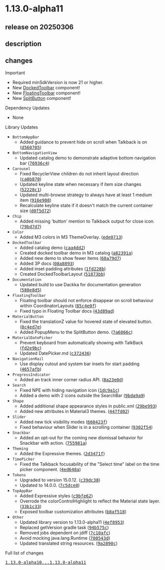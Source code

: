 # 1.13.0-alpha11

## release on 20250306
## description
## changes
Important

* Required minSdkVersion is now 21 or higher.
* New <a href="https://github.com/material-components/material-components-android/blob/master/docs/components/DockedToolbar.md">DockedToolbar</a> component!
* New <a href="https://github.com/material-components/material-components-android/blob/master/docs/components/FloatingToolbar.md">FloatingToolbar</a> component!
* New <a href="https://github.com/material-components/material-components-android/blob/master/docs/components/Button.md#split-button">SplitButton</a> component!

Dependency Updates

* None

Library Updates

* <code>BottomAppBar</code>
  * Added guidance to prevent hide on scroll when Talkback is on (<a class="commit-link" data-hovercard-type="commit" data-hovercard-url="https://github.com/material-components/material-components-android/commit/d56070586102b66486f7f8697de077c3d7689922/hovercard" href="https://github.com/material-components/material-components-android/commit/d56070586102b66486f7f8697de077c3d7689922"><tt>d560705</tt></a>)
* <code>BottomNavigationView</code>
  * Updated catalog demo to demonstrate adaptive bottom navigation bar (<a class="commit-link" data-hovercard-type="commit" data-hovercard-url="https://github.com/material-components/material-components-android/commit/76936c42c43164b9930f616266f215bf7045003a/hovercard" href="https://github.com/material-components/material-components-android/commit/76936c42c43164b9930f616266f215bf7045003a"><tt>76936c4</tt></a>)
* <code>Carousel</code>
  * Fixed RecyclerView children do not inherit layout direction (<a class="commit-link" data-hovercard-type="commit" data-hovercard-url="https://github.com/material-components/material-components-android/commit/ca0b870a344ef6e8f5fadc1ec417ef11f5b23340/hovercard" href="https://github.com/material-components/material-components-android/commit/ca0b870a344ef6e8f5fadc1ec417ef11f5b23340"><tt>ca0b870</tt></a>)
  * Updated keyline state when necessary if item size changes (<a class="commit-link" data-hovercard-type="commit" data-hovercard-url="https://github.com/material-components/material-components-android/commit/52228c1b3bd50dd1a81bdaae40aeb93ef4d9ea9b/hovercard" href="https://github.com/material-components/material-components-android/commit/52228c1b3bd50dd1a81bdaae40aeb93ef4d9ea9b"><tt>52228c1</tt></a>)
  * Updated multi-browse strategy to always have at least 1 medium item (<a class="commit-link" data-hovercard-type="commit" data-hovercard-url="https://github.com/material-components/material-components-android/commit/916e9085f9ca66704f907fd6af14d7e55df5d411/hovercard" href="https://github.com/material-components/material-components-android/commit/916e9085f9ca66704f907fd6af14d7e55df5d411"><tt>916e908</tt></a>)
  * Recalculate keyline state if it doesn't match the current container size (<a class="commit-link" data-hovercard-type="commit" data-hovercard-url="https://github.com/material-components/material-components-android/commit/d0f5d721a1f83b3b115d7f20bf865fb1df9063a3/hovercard" href="https://github.com/material-components/material-components-android/commit/d0f5d721a1f83b3b115d7f20bf865fb1df9063a3"><tt>d0f5d72</tt></a>)
* <code>Chip</code>
  * Added missing 'button' mention to Talkback output for close icon. (<a class="commit-link" data-hovercard-type="commit" data-hovercard-url="https://github.com/material-components/material-components-android/commit/79bd7d7b1ba46b0593c7758a81b02bdb5a1dbf67/hovercard" href="https://github.com/material-components/material-components-android/commit/79bd7d7b1ba46b0593c7758a81b02bdb5a1dbf67"><tt>79bd7d7</tt></a>)
* <code>Color</code>
  * Added M3 colors in M3 ThemeOverlay. (<a class="commit-link" data-hovercard-type="commit" data-hovercard-url="https://github.com/material-components/material-components-android/commit/ede07135e98172a519b89ab7015be2d5d3ec79d4/hovercard" href="https://github.com/material-components/material-components-android/commit/ede07135e98172a519b89ab7015be2d5d3ec79d4"><tt>ede0713</tt></a>)
* <code>DockedToolbar</code>
  * Added catalog demo (<a class="commit-link" data-hovercard-type="commit" data-hovercard-url="https://github.com/material-components/material-components-android/commit/caa4dd2a85a99903f81a4ce80b6e4ecaa3f462ed/hovercard" href="https://github.com/material-components/material-components-android/commit/caa4dd2a85a99903f81a4ce80b6e4ecaa3f462ed"><tt>caa4dd2</tt></a>)
  * Created docked toolbar demo in M3 catalog (<a class="commit-link" data-hovercard-type="commit" data-hovercard-url="https://github.com/material-components/material-components-android/commit/a82391ab970e453cfb59e11e6663432c67892f75/hovercard" href="https://github.com/material-components/material-components-android/commit/a82391ab970e453cfb59e11e6663432c67892f75"><tt>a82391a</tt></a>)
  * Added new demo to show fewer items (<a class="commit-link" data-hovercard-type="commit" data-hovercard-url="https://github.com/material-components/material-components-android/commit/68a79d70028f29d63735a0740e3c1128e886c521/hovercard" href="https://github.com/material-components/material-components-android/commit/68a79d70028f29d63735a0740e3c1128e886c521"><tt>68a79d7</tt></a>)
  * Added 3P docs (<a class="commit-link" data-hovercard-type="commit" data-hovercard-url="https://github.com/material-components/material-components-android/commit/08a8893e5d5a3f99f848b8e288b745e937dd937e/hovercard" href="https://github.com/material-components/material-components-android/commit/08a8893e5d5a3f99f848b8e288b745e937dd937e"><tt>08a8893</tt></a>)
  * Added inset padding attributes (<a class="commit-link" data-hovercard-type="commit" data-hovercard-url="https://github.com/material-components/material-components-android/commit/1fd228bf57932be3803601b9a99e7084cf4070bf/hovercard" href="https://github.com/material-components/material-components-android/commit/1fd228bf57932be3803601b9a99e7084cf4070bf"><tt>1fd228b</tt></a>)
  * Created DockedToolbarLayout (<a class="commit-link" data-hovercard-type="commit" data-hovercard-url="https://github.com/material-components/material-components-android/commit/51873bb526d7ad4c001a7933e95cca8112cf77e2/hovercard" href="https://github.com/material-components/material-components-android/commit/51873bb526d7ad4c001a7933e95cca8112cf77e2"><tt>51873bb</tt></a>)
* <code>Documentation</code>
  * Updated build to use Dackka for documentation generation (<a class="commit-link" data-hovercard-type="commit" data-hovercard-url="https://github.com/material-components/material-components-android/commit/580e8d56d6f3015eed8d70b18d310c1928192cb8/hovercard" href="https://github.com/material-components/material-components-android/commit/580e8d56d6f3015eed8d70b18d310c1928192cb8"><tt>580e8d5</tt></a>)
* <code>FloatingToolbar</code>
  * Floating toolbar should not enforce disappear on scroll behaviour within CoordinatorLayouts (<a class="commit-link" data-hovercard-type="commit" data-hovercard-url="https://github.com/material-components/material-components-android/commit/85c4e0fc369d78d76957e9a2f90309f394f58a40/hovercard" href="https://github.com/material-components/material-components-android/commit/85c4e0fc369d78d76957e9a2f90309f394f58a40"><tt>85c4e0f</tt></a>)
  * Fixed typo in Floating Toolbar docs (<a class="commit-link" data-hovercard-type="commit" data-hovercard-url="https://github.com/material-components/material-components-android/commit/43d89adebe17a81a64c82b593ef2c16692c3a862/hovercard" href="https://github.com/material-components/material-components-android/commit/43d89adebe17a81a64c82b593ef2c16692c3a862"><tt>43d89ad</tt></a>)
* <code>MaterialButton</code>
  * Fixed the translationZ value for hovered state of elevated button. (<a class="commit-link" data-hovercard-type="commit" data-hovercard-url="https://github.com/material-components/material-components-android/commit/0c4ed7e06d78230e6eee81b5ce2390c33fe45b8a/hovercard" href="https://github.com/material-components/material-components-android/commit/0c4ed7e06d78230e6eee81b5ce2390c33fe45b8a"><tt>0c4ed7e</tt></a>)
  * Added PopupMenu to the SplitButton demo. (<a class="commit-link" data-hovercard-type="commit" data-hovercard-url="https://github.com/material-components/material-components-android/commit/7a6866c1db557192e373f26c7a5dc2e6b801579b/hovercard" href="https://github.com/material-components/material-components-android/commit/7a6866c1db557192e373f26c7a5dc2e6b801579b"><tt>7a6866c</tt></a>)
* <code>MaterialDatePicker</code>
  * Prevent keyboard from automatically showing with TalkBack (<a class="commit-link" data-hovercard-type="commit" data-hovercard-url="https://github.com/material-components/material-components-android/commit/fd2e9bcdf6344b6d4081eae076ddfa29ed46c504/hovercard" href="https://github.com/material-components/material-components-android/commit/fd2e9bcdf6344b6d4081eae076ddfa29ed46c504"><tt>fd2e9bc</tt></a>)
  * Updated DatePicker.md (<a class="commit-link" data-hovercard-type="commit" data-hovercard-url="https://github.com/material-components/material-components-android/commit/c3724366b819908fdaad62a1fb2dfe332436e39a/hovercard" href="https://github.com/material-components/material-components-android/commit/c3724366b819908fdaad62a1fb2dfe332436e39a"><tt>c372436</tt></a>)
* <code>NavigationRail</code>
  * Use display cutout and system bar insets for start padding (<a class="commit-link" data-hovercard-type="commit" data-hovercard-url="https://github.com/material-components/material-components-android/commit/4657afbefd998f44ff0164889f1101d051c94c13/hovercard" href="https://github.com/material-components/material-components-android/commit/4657afbefd998f44ff0164889f1101d051c94c13"><tt>4657afb</tt></a>)
* <code>ProgressIndicator</code>
  * Added an track inner corner radius API. (<a class="commit-link" data-hovercard-type="commit" data-hovercard-url="https://github.com/material-components/material-components-android/commit/8a23e0d85820f7110ca51752a64dabd591dff243/hovercard" href="https://github.com/material-components/material-components-android/commit/8a23e0d85820f7110ca51752a64dabd591dff243"><tt>8a23e0d</tt></a>)
* <code>Search</code>
  * Fixed NPE with hiding navigation icon (<a class="commit-link" data-hovercard-type="commit" data-hovercard-url="https://github.com/material-components/material-components-android/commit/1dc9a1cc569df19f4c68eebfac4e2525575783b8/hovercard" href="https://github.com/material-components/material-components-android/commit/1dc9a1cc569df19f4c68eebfac4e2525575783b8"><tt>1dc9a1c</tt></a>)
  * Added a demo with 2 icons outside the SearchBar (<a class="commit-link" data-hovercard-type="commit" data-hovercard-url="https://github.com/material-components/material-components-android/commit/9bda9a946c25a7a4a45ef7f589527ea097991ef9/hovercard" href="https://github.com/material-components/material-components-android/commit/9bda9a946c25a7a4a45ef7f589527ea097991ef9"><tt>9bda9a9</tt></a>)
* <code>Shape</code>
  * Added additional shape appearance styles in public.xml (<a class="commit-link" data-hovercard-type="commit" data-hovercard-url="https://github.com/material-components/material-components-android/commit/29be99360467744deb324f5d5b8eb5bcf85f1d27/hovercard" href="https://github.com/material-components/material-components-android/commit/29be99360467744deb324f5d5b8eb5bcf85f1d27"><tt>29be993</tt></a>)
  * Added new attributes in Material3 themes. (<a class="commit-link" data-hovercard-type="commit" data-hovercard-url="https://github.com/material-components/material-components-android/commit/447fd02900b839c046435bad343fb90fb0bdc243/hovercard" href="https://github.com/material-components/material-components-android/commit/447fd02900b839c046435bad343fb90fb0bdc243"><tt>447fd02</tt></a>)
* <code>Slider</code>
  * Added new tick visibility modes (<a class="commit-link" data-hovercard-type="commit" data-hovercard-url="https://github.com/material-components/material-components-android/commit/660423f5a20dbffe07708602e98ce3fce2607e65/hovercard" href="https://github.com/material-components/material-components-android/commit/660423f5a20dbffe07708602e98ce3fce2607e65"><tt>660423f</tt></a>)
  * Fixed behaviour when Slider is in a scrolling container (<a class="commit-link" data-hovercard-type="commit" data-hovercard-url="https://github.com/material-components/material-components-android/commit/9302f5485570f327459af36b5108e8d8489bed4d/hovercard" href="https://github.com/material-components/material-components-android/commit/9302f5485570f327459af36b5108e8d8489bed4d"><tt>9302f54</tt></a>)
* <code>Snackbar</code>
  * Added an opt-out for the coming new dismissal behavior for Snackbar with action. (<a class="commit-link" data-hovercard-type="commit" data-hovercard-url="https://github.com/material-components/material-components-android/commit/755981ad91567504ad133f9cf8188485b1344f6c/hovercard" href="https://github.com/material-components/material-components-android/commit/755981ad91567504ad133f9cf8188485b1344f6c"><tt>755981a</tt></a>)
* <code>Theming</code>
  * Added the Expressive themes. (<a class="commit-link" data-hovercard-type="commit" data-hovercard-url="https://github.com/material-components/material-components-android/commit/2d3471fe88ea7e6c9b4f335ed282be7f480dfd00/hovercard" href="https://github.com/material-components/material-components-android/commit/2d3471fe88ea7e6c9b4f335ed282be7f480dfd00"><tt>2d3471f</tt></a>)
* <code>TimePicker</code>
  * Fixed the Talkback focusability of the "Select time" label on the time picker component. (<a class="commit-link" data-hovercard-type="commit" data-hovercard-url="https://github.com/material-components/material-components-android/commit/4ed648a71da87fa53fc635440ba91a068c8ceac0/hovercard" href="https://github.com/material-components/material-components-android/commit/4ed648a71da87fa53fc635440ba91a068c8ceac0"><tt>4ed648a</tt></a>)
* <code>Tokens</code>
  * Upgraded to version 15.0.12. (<a class="commit-link" data-hovercard-type="commit" data-hovercard-url="https://github.com/material-components/material-components-android/commit/c39dc388b36f988c95bdc50c9832e08bfd12c36f/hovercard" href="https://github.com/material-components/material-components-android/commit/c39dc388b36f988c95bdc50c9832e08bfd12c36f"><tt>c39dc38</tt></a>)
  * Updated to 14.0.0. (<a class="commit-link" data-hovercard-type="commit" data-hovercard-url="https://github.com/material-components/material-components-android/commit/7c5dce0f827d7b35154a94437bb3444af17e612d/hovercard" href="https://github.com/material-components/material-components-android/commit/7c5dce0f827d7b35154a94437bb3444af17e612d"><tt>7c5dce0</tt></a>)
* <code>TopAppBar</code>
  * Added Expressive styles (<a class="commit-link" data-hovercard-type="commit" data-hovercard-url="https://github.com/material-components/material-components-android/commit/c9bfe62464fec50cdfdd273a697daf9c2f609de8/hovercard" href="https://github.com/material-components/material-components-android/commit/c9bfe62464fec50cdfdd273a697daf9c2f609de8"><tt>c9bfe62</tt></a>)
  * Overrode the colorControlHighlight to reflect the Material state layer. (<a class="commit-link" data-hovercard-type="commit" data-hovercard-url="https://github.com/material-components/material-components-android/commit/33b1c33ecaaad2954b82b2f0612235b3f8f332ae/hovercard" href="https://github.com/material-components/material-components-android/commit/33b1c33ecaaad2954b82b2f0612235b3f8f332ae"><tt>33b1c33</tt></a>)
  * Exposed toolbar customization attributes (<a class="commit-link" data-hovercard-type="commit" data-hovercard-url="https://github.com/material-components/material-components-android/commit/b8af5185c98d806a46096afa93a06c26d3db8fa0/hovercard" href="https://github.com/material-components/material-components-android/commit/b8af5185c98d806a46096afa93a06c26d3db8fa0"><tt>b8af518</tt></a>)
* <code>Other</code>
  * Updated library version to 1.13.0-alpha11 (<a class="commit-link" data-hovercard-type="commit" data-hovercard-url="https://github.com/material-components/material-components-android/commit/4ef8953673c3c1cb59a91090fc7d668d5c2b31e2/hovercard" href="https://github.com/material-components/material-components-android/commit/4ef8953673c3c1cb59a91090fc7d668d5c2b31e2"><tt>4ef8953</tt></a>)
  * Replaced getVersion gradle task (<a class="commit-link" data-hovercard-type="commit" data-hovercard-url="https://github.com/material-components/material-components-android/commit/94b575c7cb1f05b2c4886db323ed6f55a5f24c49/hovercard" href="https://github.com/material-components/material-components-android/commit/94b575c7cb1f05b2c4886db323ed6f55a5f24c49"><tt>94b575c</tt></a>)
  * Removed jobs dependent on jdiff (<a class="commit-link" data-hovercard-type="commit" data-hovercard-url="https://github.com/material-components/material-components-android/commit/7c10afcb61eeaad767aac093614270c5961b17f0/hovercard" href="https://github.com/material-components/material-components-android/commit/7c10afcb61eeaad767aac093614270c5961b17f0"><tt>7c10afc</tt></a>)
  * Avoid mocking java.lang.Runtime (<a class="commit-link" data-hovercard-type="commit" data-hovercard-url="https://github.com/material-components/material-components-android/commit/700543d46bc51e8219d4ed223733d1976db3aeec/hovercard" href="https://github.com/material-components/material-components-android/commit/700543d46bc51e8219d4ed223733d1976db3aeec"><tt>700543d</tt></a>)
  * Updated translated string resources. (<a class="commit-link" data-hovercard-type="commit" data-hovercard-url="https://github.com/material-components/material-components-android/commit/9a2890c2497023455000832cae4649cf30e8c7cb/hovercard" href="https://github.com/material-components/material-components-android/commit/9a2890c2497023455000832cae4649cf30e8c7cb"><tt>9a2890c</tt></a>)

Full list of changes

<a class="commit-link" href="https://github.com/material-components/material-components-android/compare/1.13.0-alpha10...1.13.0-alpha11"><tt>1.13.0-alpha10...1.13.0-alpha11</tt></a>

